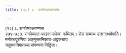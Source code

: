 ```yaml
---
title: (२८) ८. रागपेय्यालवण्णना

---
```

(२८) ८. रागपेय्यालवण्णना  
२७४-७८३. रागपेय्यालं अरहत्तं पापेत्वा कथितम्। सेसं सब्बत्थ उत्तानत्थमेवाति।  
मनोरथपूरणिया अङ्गुत्तरनिकाय-अट्ठकथाय  
चतुक्कनिपातस्स संवण्णना निट्ठिता।  